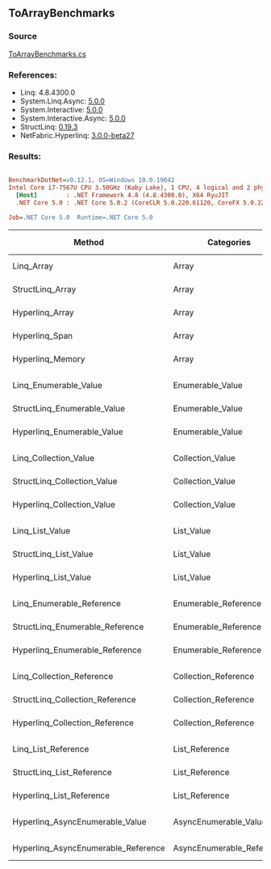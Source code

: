 ﻿## ToArrayBenchmarks

### Source
[ToArrayBenchmarks.cs](../NetFabric.Hyperlinq.Benchmarks/Benchmarks/ToArrayBenchmarks.cs)

### References:
- Linq: 4.8.4300.0
- System.Linq.Async: [5.0.0](https://www.nuget.org/packages/System.Linq.Async/5.0.0)
- System.Interactive: [5.0.0](https://www.nuget.org/packages/System.Interactive/5.0.0)
- System.Interactive.Async: [5.0.0](https://www.nuget.org/packages/System.Interactive.Async/5.0.0)
- StructLinq: [0.19.3](https://www.nuget.org/packages/StructLinq/0.19.3)
- NetFabric.Hyperlinq: [3.0.0-beta27](https://www.nuget.org/packages/NetFabric.Hyperlinq/3.0.0-beta27)

### Results:
``` ini

BenchmarkDotNet=v0.12.1, OS=Windows 10.0.19042
Intel Core i7-7567U CPU 3.50GHz (Kaby Lake), 1 CPU, 4 logical and 2 physical cores
  [Host]        : .NET Framework 4.8 (4.8.4300.0), X64 RyuJIT
  .NET Core 5.0 : .NET Core 5.0.2 (CoreCLR 5.0.220.61120, CoreFX 5.0.220.61120), X64 RyuJIT

Job=.NET Core 5.0  Runtime=.NET Core 5.0  

```
|                              Method |                Categories | Count |        Mean |     Error |    StdDev | Ratio | RatioSD |  Gen 0 | Gen 1 | Gen 2 | Allocated |
|------------------------------------ |-------------------------- |------ |------------:|----------:|----------:|------:|--------:|-------:|------:|------:|----------:|
|                          Linq_Array |                     Array |   100 |    65.93 ns |  0.649 ns |  0.607 ns |  1.00 |    0.00 | 0.2027 |     - |     - |     424 B |
|                    StructLinq_Array |                     Array |   100 |   114.66 ns |  1.653 ns |  1.381 ns |  1.74 |    0.03 | 0.2027 |     - |     - |     424 B |
|                     Hyperlinq_Array |                     Array |   100 |    43.04 ns |  0.713 ns |  0.667 ns |  0.65 |    0.01 | 0.2027 |     - |     - |     424 B |
|                      Hyperlinq_Span |                     Array |   100 |    41.27 ns |  0.557 ns |  0.521 ns |  0.63 |    0.01 | 0.2027 |     - |     - |     424 B |
|                    Hyperlinq_Memory |                     Array |   100 |    44.07 ns |  0.638 ns |  0.498 ns |  0.67 |    0.01 | 0.2027 |     - |     - |     424 B |
|                                     |                           |       |             |           |           |       |         |        |       |       |           |
|               Linq_Enumerable_Value |          Enumerable_Value |   100 | 1,016.08 ns | 13.883 ns | 12.307 ns |  1.00 |    0.00 | 0.5646 |     - |     - |    1184 B |
|         StructLinq_Enumerable_Value |          Enumerable_Value |   100 |   984.43 ns | 16.383 ns | 14.523 ns |  0.97 |    0.02 | 0.2174 |     - |     - |     456 B |
|          Hyperlinq_Enumerable_Value |          Enumerable_Value |   100 |   596.65 ns |  6.485 ns |  6.067 ns |  0.59 |    0.01 | 0.2174 |     - |     - |     456 B |
|                                     |                           |       |             |           |           |       |         |        |       |       |           |
|               Linq_Collection_Value |          Collection_Value |   100 |    57.40 ns |  0.821 ns |  0.728 ns |  1.00 |    0.00 | 0.2027 |     - |     - |     424 B |
|         StructLinq_Collection_Value |          Collection_Value |   100 |   995.02 ns | 14.373 ns | 12.741 ns | 17.34 |    0.37 | 0.2174 |     - |     - |     456 B |
|          Hyperlinq_Collection_Value |          Collection_Value |   100 |    79.92 ns |  1.572 ns |  1.471 ns |  1.39 |    0.03 | 0.2180 |     - |     - |     456 B |
|                                     |                           |       |             |           |           |       |         |        |       |       |           |
|                     Linq_List_Value |                List_Value |   100 |    58.72 ns |  0.606 ns |  0.506 ns |  1.00 |    0.00 | 0.2027 |     - |     - |     424 B |
|               StructLinq_List_Value |                List_Value |   100 | 1,003.06 ns | 16.945 ns | 15.850 ns | 17.07 |    0.27 | 0.2174 |     - |     - |     456 B |
|                Hyperlinq_List_Value |                List_Value |   100 |    58.28 ns |  1.070 ns |  1.001 ns |  0.99 |    0.02 | 0.2027 |     - |     - |     424 B |
|                                     |                           |       |             |           |           |       |         |        |       |       |           |
|           Linq_Enumerable_Reference |      Enumerable_Reference |   100 |   796.02 ns | 15.733 ns | 17.488 ns |  1.00 |    0.00 | 0.5655 |     - |     - |    1184 B |
|     StructLinq_Enumerable_Reference |      Enumerable_Reference |   100 |   795.61 ns | 11.073 ns | 10.358 ns |  1.00 |    0.03 | 0.2174 |     - |     - |     456 B |
|      Hyperlinq_Enumerable_Reference |      Enumerable_Reference |   100 |   905.51 ns |  9.048 ns |  8.463 ns |  1.14 |    0.03 | 0.2174 |     - |     - |     456 B |
|                                     |                           |       |             |           |           |       |         |        |       |       |           |
|           Linq_Collection_Reference |      Collection_Reference |   100 |    57.73 ns |  0.820 ns |  0.767 ns |  1.00 |    0.00 | 0.2027 |     - |     - |     424 B |
|     StructLinq_Collection_Reference |      Collection_Reference |   100 |   795.71 ns | 11.991 ns | 11.216 ns | 13.79 |    0.25 | 0.2174 |     - |     - |     456 B |
|      Hyperlinq_Collection_Reference |      Collection_Reference |   100 |    67.19 ns |  1.323 ns |  1.104 ns |  1.16 |    0.02 | 0.2142 |     - |     - |     448 B |
|                                     |                           |       |             |           |           |       |         |        |       |       |           |
|                 Linq_List_Reference |            List_Reference |   100 |    60.01 ns |  1.253 ns |  1.172 ns |  1.00 |    0.00 | 0.2027 |     - |     - |     424 B |
|           StructLinq_List_Reference |            List_Reference |   100 |   808.16 ns | 13.028 ns | 13.940 ns | 13.48 |    0.33 | 0.2174 |     - |     - |     456 B |
|            Hyperlinq_List_Reference |            List_Reference |   100 |    58.31 ns |  1.199 ns |  1.283 ns |  0.97 |    0.03 | 0.2027 |     - |     - |     424 B |
|                                     |                           |       |             |           |           |       |         |        |       |       |           |
|     Hyperlinq_AsyncEnumerable_Value |     AsyncEnumerable_Value |   100 | 1,825.65 ns | 12.856 ns | 12.025 ns |     ? |       ? | 0.5646 |     - |     - |    1184 B |
|                                     |                           |       |             |           |           |       |         |        |       |       |           |
| Hyperlinq_AsyncEnumerable_Reference | AsyncEnumerable_Reference |   100 | 2,530.36 ns | 20.108 ns | 18.809 ns |     ? |       ? | 0.5836 |     - |     - |    1224 B |
